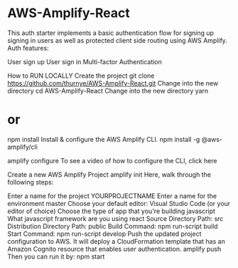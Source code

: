 # AWS-Amplify-React


This auth starter implements a basic authentication flow for signing up signing in users as well as protected client side routing using AWS Amplify. Auth features:

User sign up
User sign in
Multi-factor Authentication


How to RUN LOCALLY
Create the project
git clone https://github.com/thurnye/AWS-Amplify-React.git
Change into the new directory
cd AWS-Amplify-React
Change into the new directory
yarn
# or
npm install
Install & configure the AWS Amplify CLI.
npm install -g @aws-amplify/cli

amplify configure
To see a video of how to configure the CLI, click here

Create a new AWS Amplify Project
amplify init
Here, walk through the following steps:

Enter a name for the project YOURPROJECTNAME
Enter a name for the environment master
Choose your default editor: Visual Studio Code (or your editor of choice)
Choose the type of app that you're building javascript
What javascript framework are you using react
Source Directory Path: src
Distribution Directory Path: public
Build Command: npm run-script build
Start Command: npm run-script develop
Push the updated project configuration to AWS. It will deploy a CloudFormation template that has an Amazon Cognito resource that enables user authentication.
amplify push
Then you can run it by:
npm start